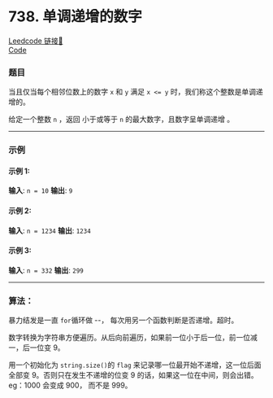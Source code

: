 # 738. 单调递增的数字

[Leedcode 链接🔗](https://leetcode.cn/problems/monotone-increasing-digits/description/)  
[Code](https://github.com/alstondu/lc/blob/main/738/738.cpp)

### 题目

当且仅当每个相邻位数上的数字 ```x``` 和 ```y``` 满足 ```x <= y``` 时，我们称这个整数是单调递增的。

给定一个整数 ```n``` ，返回 小于或等于 ```n``` 的最大数字，且数字呈单调递增 。

---

### 示例

#### 示例 1:

**输入**: ```n = 10```
**输出**: ```9```

#### 示例 2:

**输入**: ```n = 1234```
**输出**: ```1234```

#### 示例 3:

**输入**: ```n = 332```
**输出**: ```299```

---

### 算法：  

暴力结发是一直 ```for```循环做 --， 每次用另一个函数判断是否递增。超时。

数字转换为字符串方便遍历。从后向前遍历，如果前一位小于后一位，前一位减一，后一位变 9。

用一个初始化为 ```string.size()```的 ```flag``` 来记录哪一位最开始不递增，这一位后面全部变 9。否则只在发生不递增的位变 9 的话，如果这一位在中间，则会出错。 eg：1000 会变成 900， 而不是 999。